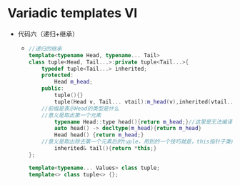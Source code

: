 # Variadic templates VI

- 代码六（递归+继承）

  - ```cpp
    //递归的继承
    template<typename Head, typename... Tail>
    class tuple<Head, Tail...>:private tuple<Tail...>{
        typedef tuple<Tail...> inherited;
        protected:
        	Head m_head;
        public:
        	tuple(){}
        	tuple(Head v, Tail... vtail):m_head(v),inherited(vtail...){}
        //前缀是表示Head的类型是什么
        //意义是取出第一个元素
        	typename Head::type head(){return m_head;}//这里是无法编译过的，是求出Head类型的时候出现了问题，用auto可以解决
        	auto head() -> decltype(m_head){return m_head}
        	Head head() {return m_head;}
        //意义是取出除去第一个元素后的tuple，用到的一个技巧就是，this指针子类指针指向父类对象
        	inherited& tail(){return *this;}
    };
    
    template<typename... Values> class tuple;
    template<> class tuple<> {};
    ```
